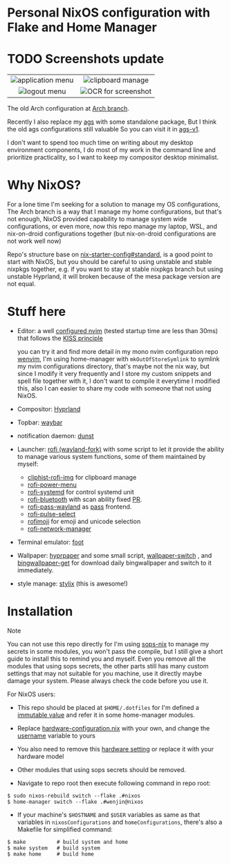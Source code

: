 # Personal NixOS configuration with Flake and Home Manager
# TODO Screenshots update
|  |  |
| :-------------: | :--------------: |
| ![application menu](https://github.com/user-attachments/assets/18995b64-8804-499a-82f1-e504ba316254 "application menu")  | ![clipboard manage](https://github.com/user-attachments/assets/c0107d3e-113c-4d48-8bc7-80e1d2ee788d "clipboard manage") |
| ![logout menu](https://github.com/user-attachments/assets/17183dc5-a355-4f3a-82f8-8fc509527e0c "logout menu") | ![OCR for screenshot](https://github.com/user-attachments/assets/cd305ebc-4a70-42fc-92d8-c078c752e77e "OCR for screenshot")

The old Arch configuration at [Arch branch](https://github.com/wenjinnn/config/tree/arch).

Recently I also replace my [ags](https://github.com/Aylur/ags) with some standalone package, But I think the old ags configurations still valuable
So you can visit it in [ags-v1](https://github.com/wenjinnn/.dotfiles/tree/ags-v1).

I don't want to spend too much time on writing about my desktop environment components,
I do most of my work in the command line and prioritize practicality,
so I want to keep my compositor desktop minimalist.

# Why NixOS?

For a lone time I'm seeking for a solution to manage my OS configurations,
The Arch branch is a way that I manage my home configurations,
but that's not enough, NixOS provided capability to manage system wide configurations, or even more,
now this repo manage my laptop, WSL, and nix-on-droid configurations together (but nix-on-droid configurations are not work well now)

Repo's structure base on [nix-starter-config#standard](https://github.com/Misterio77/nix-starter-configs/tree/main/standard),
is a good point to start with NixOS, but you should be careful to using unstable and stable nixpkgs together,
e.g. if you want to stay at stable nixpkgs branch but using unstable Hyprland, it will broken because of the mesa package version are not equal.

# Stuff here

* Editor: a well [configured nvim](https://github.com/wenjinnn/config/tree/nixos/xdg/config/nvim) (tested startup time are less than 30ms) that follows the [KISS principle](https://en.wikipedia.org/wiki/KISS_principle)

    you can try it and find more detail in my mono nvim configuration repo [wenvim](https://github.com/wenjinnn/wenvim), I'm using home-manager with `mkOutOfStoreSymlink` to symlink my nvim configurations directory, that's maybe not the nix way, but since I modify it very frequently and I store my custom snippets and spell file together with it, I don't want to compile it everytime I modified this, also I can easier to share my code with someone that not using NixOS.
* Compositor: [Hyprland](https://github.com/hyprwm/Hyprland)
* Topbar: [waybar](https://github.com/Alexays/Waybar)
* notification daemon: [dunst](https://github.com/dunst-project/dunst)
* Launcher: [rofi (wayland-fork)](https://github.com/lbonn/rofi) with some script to let it provide the ability to manage various system functions, some of them maintained by myself:
    * [cliphist-rofi-img](https://github.com/sentriz/cliphist/blob/master/contrib/cliphist-rofi-img) for clipboard manage
    * [rofi-power-menu](https://github.com/jluttine/rofi-power-menu)
    * [rofi-systemd](https://github.com/colonelpanic8/rofi-systemd) for control systemd unit
    * [rofi-bluetooth](https://github.com/nickclyde/rofi-bluetooth) with scan ability fixed [PR](https://github.com/nickclyde/rofi-bluetooth/pull/33).
    * [rofi-pass-wayland](https://github.com/Seme4eg/rofi-pass-wayland) as [pass](https://www.passwordstore.org/) frontend.
    * [rofi-pulse-select](https://gitlab.com/DamienCassou/rofi-pulse-select)
    * [rofimoji](https://github.com/fdw/rofimoji) for emoji and unicode selection
    * [rofi-network-manager](https://github.com/meowrch/rofi-network-manager)
* Terminal emulator: [foot](https://codeberg.org/dnkl/foot)
* Wallpaper: [hyprpaper](https://github.com/hyprwm/hyprpaper) and some small script, [wallpaper-switch](https://github.com/wenjinnn/.dotfiles/blob/none-ags/pkgs/wallpaper-switch/wallpaper-switch.sh) , and [bingwallpaper-get](https://github.com/wenjinnn/.dotfiles/blob/none-ags/pkgs/bingwallpaper-get/bingwallpaper-get.sh) for download daily bingwallpaper and switch to it immediately.
* style manage: [stylix](https://github.com/danth/stylix) (this is awesome!)

# Installation

> [!NOTE]
> You can not use this repo directly for I'm using [sops-nix](https://github.com/Mic92/sops-nix) to manage my secrets in some modules, you won't pass the compile, but I still give a short guide to install this to remind you and myself.
> Even you remove all the modules that using sops secrets,
> the other parts still has many custom settings that may not suitable for you machine,
> use it directly maybe damage your system.
> Please always check the code before you use it.

For NixOS users:

* This repo should be placed at `$HOME/.dotfiles` for I'm defined a [immutable value](https://github.com/wenjinnn/.dotfiles/blob/62b9f6d35c7da4e6ef44aa93ce397328f920fd43/home-manager/home.nix#L190) and refer it in some home-manager modules.

* Replace [hardware-configuration.nix](https://github.com/wenjinnn/config/blob/nixos/nixos/hosts/nixos/hardware-configuration.nix) with your own, and change the [username](https://github.com/wenjinnn/config/blob/1d08b37c56696a953e1c40c0ea9307acf0c1539d/flake.nix#L63) variable to yours

* You also need to remove this [hardware setting](https://github.com/wenjinnn/config/blob/3c58b72f83b4a4e421ef0fc72a808e2ce31ca68b/flake.nix#L94) or replace it with your hardware model

* Other modules that using sops secrets should be removed.

* Navigate to repo root then execute following command in repo root:
```
$ sudo nixos-rebuild switch --flake .#nixos
$ home-manager switch --flake .#wenjin@nixos
```

* If your machine's `$HOSTNAME` and `$USER` variables as same as that variables in `nixosConfigurations` and `homeConfigurations`, there's also a Makefile for simplified command:
```
$ make          # build system and home
$ make system   # build system
$ make home     # build home
```
